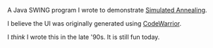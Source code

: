 
A Java SWING program I wrote to demonstrate [Simulated Annealing](https://en.wikipedia.org/wiki/Simulated_annealing).

I believe the UI was originally generated using [CodeWarrior](https://en.wikipedia.org/wiki/CodeWarrior).

I *think* I wrote this in the late '90s.  It is still fun today.
